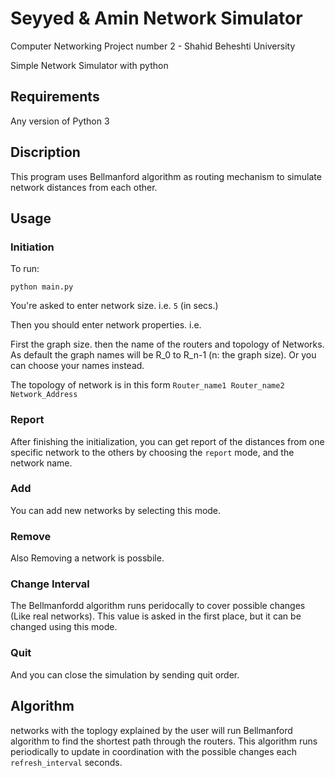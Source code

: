 # Seyyed & Amin Network Simulator
Computer Networking Project number 2 - Shahid Beheshti University

Simple Network Simulator with python

## Requirements
Any version of Python 3


## Discription
This program uses Bellmanford algorithm as routing mechanism to simulate network distances from each other.


## Usage

### Initiation

To run:

`python main.py`

You're asked to enter network size. i.e. `5` (in secs.)


Then you should enter network properties. i.e.

First the graph size. then the name of the routers and topology of Networks.
As default the graph names will be R_0 to R_n-1 (n: the graph size). Or you can choose your names instead.

The topology of network is in this form `Router_name1 Router_name2 Network_Address`

### Report

After finishing the initialization, you can get report of the distances from one specific network to the others by choosing the `report` mode, and the network name.

### Add

You can add new networks by selecting this mode.

### Remove

Also Removing a network is possbile.

### Change Interval

The Bellmanfordd algorithm runs peridocally to cover possible changes (Like real networks). This value is asked in the first place, but it can be changed using this mode.

### Quit

And you can close the simulation by sending quit order.

## Algorithm

networks with the toplogy explained by the user will run Bellmanford algorithm to find the shortest path through the routers. This algorithm runs periodically to update in coordination with the possible changes each `refresh_interval` seconds.
